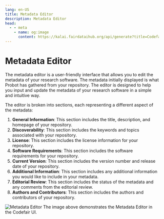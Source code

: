 ```yaml
---
lang: en-US
title: Metadata Editor
description: Metadata Editor
head:
  - - meta
    - name: og:image
      content: https://kalai.fairdataihub.org/api/generate?title=Codefair%20Documentation&description=Metadata%20Editor&app=codefair&org=fairdataihub
---
```


# Metadata Editor

The metadata editor is a user-friendly interface that allows you to edit the metadata of your research software. The metadata initially displayed is what Probot has gathered from your repository. The editor is designed to help you input and update the metadata of your research software in a simple and intuitive way.

The editor is broken into sections, each representing a different aspect of the metadata:

1. **General Information**: This section includes the title, description, and homepage of your repository.
2. **Discoverability**: This section includes the keywords and topics associated with your repository.
3. **License**: This section includes the license information for your repository.
4. **Software Requirements**: This section includes the software requirements for your repository.
5. **Current Version**: This section includes the version number and release date of your repository.
6. **Additional Information**: This section includes any additional information you would like to include in your metadata.
7. **Editorial Review**: This section includes the status of the metadata and any comments from the editorial review.
8. **Authors and Contributors**: This section includes the authors and contributors of your repository.

![Metadata Editor](/metadata-editor.png)
The image above demonstrates the Metadata Editor in the Codefair UI.
